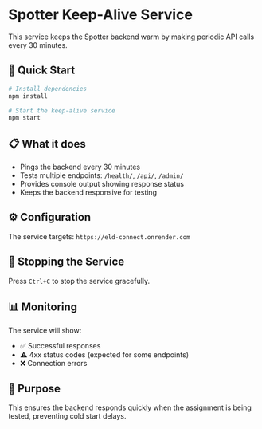 # Spotter Keep-Alive Service

This service keeps the Spotter backend warm by making periodic API calls every 30 minutes.

## 🚀 Quick Start

```bash
# Install dependencies
npm install

# Start the keep-alive service
npm start
```

## 📋 What it does

- Pings the backend every 30 minutes
- Tests multiple endpoints: `/health/`, `/api/`, `/admin/`
- Provides console output showing response status
- Keeps the backend responsive for testing

## ⚙️ Configuration

The service targets: `https://eld-connect.onrender.com`

## 🛑 Stopping the Service

Press `Ctrl+C` to stop the service gracefully.

## 📊 Monitoring

The service will show:

- ✅ Successful responses
- ⚠️ 4xx status codes (expected for some endpoints)
- ❌ Connection errors

## 🎯 Purpose

This ensures the backend responds quickly when the assignment is being tested, preventing cold start delays.
